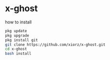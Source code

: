 # x-ghost

how to install
```bash
pkg update
pkg upgrade
pkg install git
git clone https://github.com/xiorz/x-ghost.git
cd x-ghost
bash install
```
